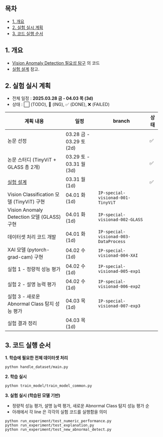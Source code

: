 ## 목차

* [1. 개요](#1-개요)
* [2. 실험 실시 계획](#2-실험-실시-계획)
* [3. 코드 실행 순서](#3-코드-실행-순서)

## 1. 개요

* [Vision Anomaly Detection 필요성 탐구](../Special_Vision_Anomaly_Detection_필요성.md) 의 코드
* [실험 설계](../Special_Vision_Anomaly_Detection_필요성.md#2-1-실험-설계) 참고.

## 2. 실험 실시 계획

* 전체 일정 : **2025.03.28 금 - 04.03 목 (3d)**
* 상태 : ⬜ (TODO), 💨 (ING), ✅ (DONE), ❌ (FAILED)

| 계획 내용                                                         | 일정                     | branch                                    | 상태 |
|---------------------------------------------------------------|------------------------|-------------------------------------------|----|
| 논문 선정                                                         | 03.28 금 - 03.29 토 (2d) |                                           | ✅  |
| 논문 스터디 (TinyViT + GLASS 총 2개)                                 | 03.29 토 - 03.31 월 (3d) |                                           | ✅  |
| [실험 설계](../Special_Vision_Anomaly_Detection_필요성.md#2-1-실험-설계) | 03.31 월 (1d)           |                                           | ✅  |
| Vision Classification 모델 (TinyViT) 구현                         | 04.01 화 (1d)           | ```IP-special-visionad-001-TinyViT```     |    |
| Vision Anomaly Detection 모델 (GLASS) 구현                        | 04.01 화 (1d)           | ```IP-special-visionad-002-GLASS```       |    |
| 데이터셋 처리 코드 개발                                                 | 04.01 화 (1d)           | ```IP-special-visionad-003-DataProcess``` |    |
| XAI 모델 (pytorch-grad-cam) 구현                                  | 04.02 수 (1d)           | ```IP-special-visionad-004-XAI```         |    |
| 실험 1 - 정량적 성능 평가                                              | 04.02 수 (1d)           | ```IP-special-visionad-005-exp1```        |    |
| 실험 2 - 설명 능력 평가                                               | 04.02 수 (1d)           | ```IP-special-visionad-006-exp2```        |    |
| 실험 3 - 새로운 Abnormal Class 탐지 성능 평가                            | 04.03 목 (1d)           | ```IP-special-visionad-007-exp3```        |    |
| 실험 결과 정리                                                      | 04.03 목 (1d)           |                                           |    |

## 3. 코드 실행 순서

**1. 학습에 필요한 전체 데이터셋 처리**

```
python handle_dataset/main.py
```

**2. 학습 실시**

```
python train_model/train_model_common.py
```

**3. 실험 실시 (학습된 모델 기반)**

* 정량적 성능 평가, 설명 능력 평가, 새로운 Abnormal Class 탐지 성능 평가 순
* 아래에서 각 line 은 각각의 실험 코드를 실행함을 의미

```
python run_experiment/test_numeric_performance.py
python run_experiment/test_explanation.py
python run_experiment/test_new_abnormal_detect.py
```